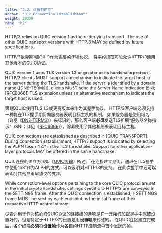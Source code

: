 ```yaml
---
title: "3.2. 连接的建立"
anchor: "3.2_Connection Establishment"
weight: 30200
rank: "h2"
---
```


HTTP/3 relies on QUIC version 1 as the underlying transport. The use of other QUIC transport versions with HTTP/3 MAY be defined by future specifications.

HTTP/3依靠第1版QUIC作为底层的传输协议。
将来的规范可能允许HTTP/3使用其他版本的QUIC协议。

QUIC version 1 uses TLS version 1.3 or greater as its handshake protocol. HTTP/3 clients MUST support a mechanism to indicate the target host to the server during the TLS handshake. If the server is identified by a domain name ([DNS-TERMS]), clients MUST send the Server Name Indication (SNI; [RFC6066]) TLS extension unless an alternative mechanism to indicate the target host is used.

第1版QUIC使用TLS 1.3或更高版本来作为其握手协议。
HTTP/3客户端必须支持一种能在TLS握手期间向服务器表明目标主机的机制。
如果服务器是使用域名（详见《[DNS-TERMS]()》）来标识的，那么客户端**必须**发送TLS扩展“服务器名称指示”（SNI；详见《[RFC6066]()》），除非使用了其他机制来表明目标主机。

QUIC connections are established as described in [QUIC-TRANSPORT]. During connection establishment, HTTP/3 support is indicated by selecting the ALPN token "h3" in the TLS handshake. Support for other application-layer protocols MAY be offered in the same handshake.

QUIC连接的建立方法如《[QUIC传输]()》所述。
在连接建立期间，通过在TLS握手中使用“h3”作为ALPN的方式，可以表明对HTTP/3的支持。
在此次握手中还**可以**表明对其他应用层协议的支持。

While connection-level options pertaining to the core QUIC protocol are set in the initial crypto handshake, settings specific to HTTP/3 are conveyed in the SETTINGS frame. After the QUIC connection is established, a SETTINGS frame MUST be sent by each endpoint as the initial frame of their respective HTTP control stream.

尽管适用于作为核心的QUIC协议的连接级的选项是在一开始的加密握手中就被设置好的，但是特定于HTTP/3的设置是用**设置帧**来传递的。
在QUIC连接建立完成后，各个终端**必须**将**设置帧**作为各自的HTTP控制流中首个发送的帧。
